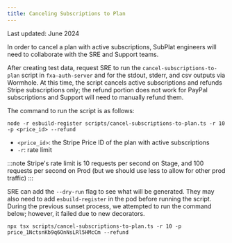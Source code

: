 ```yaml
---
title: Canceling Subscriptions to Plan
---
```


Last updated: June 2024

In order to cancel a plan with active subscriptions, SubPlat engineers will need to collaborate with the SRE and Support teams.

After creating test data, request SRE to run the `cancel-subscriptions-to-plan` script in `fxa-auth-server` and for the stdout, stderr, and csv outputs via Wormhole. At this time, the script cancels active subscriptions and refunds Stripe subscriptions only; the refund portion does not work for PayPal subscriptions and Support will need to manually refund them.

The command to run the script is as follows:

```
node -r esbuild-register scripts/cancel-subscriptions-to-plan.ts -r 10 -p <price_id> --refund
```

- `<price_id>`: the Stripe Price ID of the plan with active subscriptions
- `-r`: rate limit

:::note
Stripe's rate limit is 10 requests per second on Stage, and 100 requests per second on Prod (but we should use less to allow for other prod traffic)
:::

SRE can add the `--dry-run` flag to see what will be generated. They may also need to add `esbuild-register` in the pod before running the script. During the previous sunset process, we attempted to run the command below; however, it failed due to new decorators.

```
npx tsx scripts/cancel-subscriptions-to-plan.ts -r 10 -p price_1NctsnKb9q6OnNsLRl5HMcCm --refund
```
